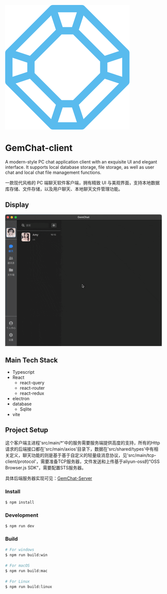 ![应用图标截图](images/baoshi.svg)

# GemChat-client
A modern-style PC chat application client with an exquisite UI and elegant interface. It supports local database storage, file storage, as well as user chat and local chat file management functions.

一款现代风格的 PC 端聊天软件客户端，拥有精致 UI 与美观界面，支持本地数据库存储、文件存储，以及用户聊天、本地聊天文件管理功能。

## Display
![页面展示](images/GemChat.gif)


## Main Tech Stack
- Typescript
- React
    - react-query
    - react-router
    - react-redux
- electron
- database
    - Sqlite
- vite

## Project Setup
这个客户端主进程'src/main/*'中的服务需要服务端提供高度的支持，所有的Http请求的后端接口都在'src/main/axios'目录下，数据在'src/shared/types'中有相关定义，聊天功能的则是基于基于自定义的轻量级消息协议，见'src/main/tcp-client/protocol'，需要准备TCP服务器，文件发送和上传基于aliyun-oss的“OSS Browser.js SDK”，需要配置STS服务器。

具体后端服务器实现可见：[GemChat-Server](https://github.com "GemChat-Server")

### Install

```bash
$ npm install
```

### Development

```bash
$ npm run dev
```

### Build

```bash
# For windows
$ npm run build:win

# For macOS
$ npm run build:mac

# For Linux
$ npm run build:linux
```
